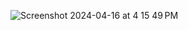 ![Screenshot 2024-04-16 at 4 15 49 PM](https://github.com/ErikMejiaCode/Tableau-for-Data-Science/assets/112577065/2dcf0c95-107d-4028-b35c-a87c06c0bfa7)
